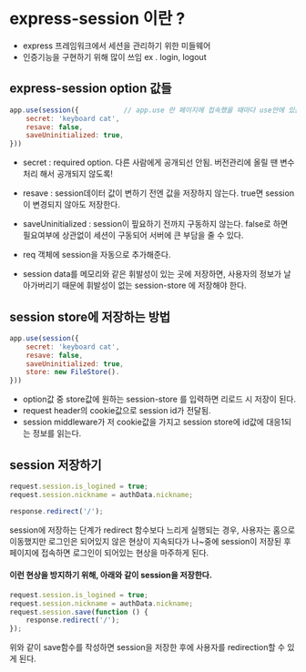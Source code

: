 # express-session 이란 ?
- express 프레임워크에서 세션을 관리하기 위한 미들웨어
- 인증기능을 구현하기 위해 많이 쓰임 ex . login, logout

## express-session option 값들
```js
app.use(session({			// app.use 란 페이지에 접속했을 때마다 use안에 있는 함수들이 실행되도록 한다. 즉, 해당 코드는 session이 시작되게 한다.
	secret: 'keyboard cat',
	resave: false,
	saveUninitialized: true,
}))
```
- secret : required option. 다른 사람에게 공개되선 안됨. 버전관리에 올릴 땐 변수처리 해서 공개되지 않도록!
- resave : session데이터 값이 변하기 전엔 값을 저장하지 않는다. true면 session이 변경되지 않아도 저장한다.
- saveUninitialized : session이 핖요하기 전까지 구동하지 않는다. false로 하면 필요여부에 상관없이 세션이 구동되어 서버에 큰 부담을 줄 수 있다.


- req 객체에 session을 자동으로 추가해준다. 
- session data를 메모리와 같은 휘발성이 있는 곳에 저장하면, 사용자의 정보가 날아가버리기 때문에 휘발성이 없는 session-store 에 저장해야 한다.


## session store에 저장하는 방법
```js
app.use(session({
	secret: 'keyboard cat',
	resave: false,
	saveUninitialized: true,
	store: new FileStore().
}))
```
- option값 중 store값에 원하는 session-store 를 입력하면 리로드 시 저장이 된다.
- request header의 cookie값으로 session id가 전달됨.
- session middleware가 저  cookie값을 가지고 session store에 id값에 대응1되는 정보를 읽는다.


## session 저장하기
```js
request.session.is_logined = true;
request.session.nickname = authData.nickname;

response.redirect('/');
```
session에 저장하는 단계가 redirect 함수보다 느리게 실행되는 경우, 사용자는 홈으로 이동했지만 로그인은 되어있지 않은 현상이 지속되다가 나~중에 session이 저장된 후 페이지에 접속하면 로그인이 되어있는 현상을 마주하게 된다.

#### 이런 현상을 방지하기 위해, 아래와 같이 session을 저장한다. 
```js
request.session.is_logined = true;
request.session.nickname = authData.nickname;
request.session.save(function () {
	response.redirect('/');
});
```
위와 같이 save함수를 작성하면 session을 저장한 후에 사용자를 redirection할 수 있게 된다.
